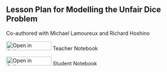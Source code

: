 ## Lesson Plan for Modelling the Unfair Dice Problem

Co-authored with Michael Lamoureux and Richard Hoshino

<a href="http://tinyurl.com/r3edlsk" target="_blank"><img src="https://raw.githubusercontent.com/callysto/curriculum-notebooks/master/open-in-callysto-button.svg?sanitize=true" width="123" height="24" alt="Open in Callysto"/></a> Teacher Notebook

<a href="http://tinyurl.com/sja5let" target="_blank"><img src="https://raw.githubusercontent.com/callysto/curriculum-notebooks/master/open-in-callysto-button.svg?sanitize=true" width="123" height="24" alt="Open in Callysto"/></a> Student Notebook
